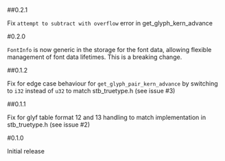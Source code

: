 ##0.2.1

Fix `attempt to subtract with overflow` error in get_glyph_kern_advance

#0.2.0

`FontInfo` is now generic in the storage for the font data, allowing flexible
management of font data lifetimes. This is a breaking change.

##0.1.2

Fix for edge case behaviour for `get_glyph_pair_kern_advance` by switching to
`i32` instead of `u32` to match stb_truetype.h (see issue #3)

##0.1.1

Fix for glyf table format 12 and 13 handling to match implementation in
stb_truetype.h (see issue #2)

#0.1.0

Initial release
